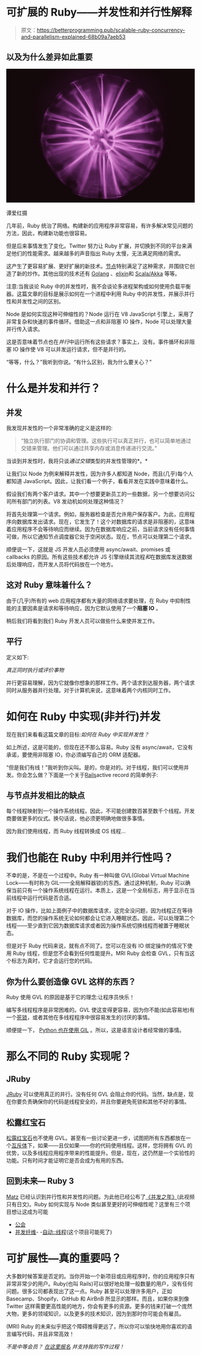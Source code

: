 # 可扩展的 Ruby——并发性和并行性解释

> 原文：<https://betterprogramming.pub/scalable-ruby-concurrency-and-parallelism-explained-68b09a7aeb53>

## 以及为什么差异如此重要

![](img/4e88113aacdfeab0a2001eafbb8fa377.png)

谭爱红摄

几年前，Ruby 统治了网络。构建新的应用程序非常容易，有许多解决常见问题的方法，因此，构建新功能也很容易。

但是后来事情发生了变化。Twitter 努力让 Ruby 扩展，并切换到不同的平台来满足他们的性能需求。越来越多的声音指出 Ruby 太慢，无法满足网络的需求。

这产生了更容易扩展、更好扩展的新技术。[节点](https://en.wikipedia.org/wiki/Node.js)特别满足了这种需求，并围绕它创造了新的炒作。其他出现的技术还有 [Golang](https://golang.org/) 、[elixin](https://elixir-lang.org/)和 [Scala/Akka](https://akka.io/) 等等。

注意:当我谈论 Ruby 中的并发性时，我不会谈论多进程架构或如何使用负载平衡器。这篇文章的目标是展示如何在一个进程中利用 Ruby 中的并发性，并展示并行性和并发性之间的区别。

Node 是如何实现这种可伸缩性的？Node 运行在 V8 JavaScript 引擎上，采用了非常复杂和快速的事件循环。借助这一点和非阻塞 IO 操作，Node 可以处理大量并行传入请求。

这是否意味着节点也在*并行*中运行所有这些请求？事实上，没有。事件循环和非阻塞 IO 操作使 V8 可以并发运行请求，但不是并行的。

“等等，什么？”我听到你说。“有什么区别，我为什么要关心？”

# 什么是并发和并行？

## 并发

我发现并发性的一个非常准确的定义是这样的:

> “独立执行部门的协调和管理。这些执行可以真正并行，也可以简单地通过交错来管理。他们可以通过共享内存或消息传递进行交流。”

当谈到并发性时，我将只谈*通过交错*类型的并发性管理的*。*

让我们以 Node 为例来解释并发性，因为许多人都知道 Node，而且(几乎)每个人都知道 JavaScript。因此，让我们看一个例子，看看并发在实践中意味着什么。

假设我们有两个客户请求。其中一个想要更新员工的一些数据，另一个想要访问公司所有部门的列表。V8 发动机如何处理这种情况？

将首先处理第一个请求。例如，服务器检查是否允许用户保存客户。为此，应用程序向数据库发出请求。现在，它发生了！这个对数据库的请求是非阻塞的，这意味着应用程序不会等待响应而继续。因为在数据库响应之前，当前请求没有任何事情可做，所以它通知节点调度器它处于空闲状态。现在，节点可以处理第二个请求。

顺便说一下，这就是 JS 开发人员必须使用 async/await、promises 或 callbacks 的原因。所有这些技术都允许 JS 引擎继续其流程*和*在数据库发送数据后处理响应，而开发人员将代码放在一个地方。

## 这对 Ruby 意味着什么？

由于(几乎)所有的 web 应用程序都有大量的网络请求要处理，在 Ruby 中抑制性能的主要因素是请求和等待响应，因为它默认使用了一个**阻塞 IO** 。

稍后我们将看到我们 Ruby 开发人员可以做些什么来使并发工作。

## 平行

定义如下:

*真正同时执行或评价事物*

并行更容易理解，因为它就像你想象的那样工作。两个请求到达服务器，两个请求同时从服务器并行处理。对于计算机来说，这意味着两个内核同时工作。

# 如何在 Ruby 中实现(非并行)并发

现在我们来看看这篇文章的目标:*如何在 Ruby 中实现并发性？*

如上所述，这是可能的，但现在还不那么容易。Ruby 没有 async/await，它没有承诺，要使用非阻塞 IO，你必须编写自己的 ORM 适配器。

“但是我们有线！”我听到你尖叫。是的，你是对的。对于线程，我们可以使用并发。你会怎么做？下面是一个关于[Rails](https://guides.rubyonrails.org/active_record_basics.html)active record 的简单例子:

## 与节点并发相比的缺点

每个线程映射到一个操作系统线程。因此，不可能创建数百甚至数千个线程。开发商要做更多的仪式。换句话说，他必须更明确地做很多事情。

因为我们使用线程，而 Ruby 线程转换成 OS 线程…

# 我们也能在 Ruby 中利用并行性吗？

不幸的是，不是在一个过程中。Ruby 有一种叫做 GVL(Global Virtual Machine Lock——有时称为 GIL——全局解释器锁)的东西。通过这种机制，Ruby 可以确保当前只有一个操作系统线程在运行。本质上，这是一个全局标志，用于显示在当前线程中运行代码是否合适。

对于 IO 操作，比如上面例子中的数据库请求，这完全没问题，因为线程正在等待数据库，而您的操作系统无论如何都会让它进入睡眠状态。因此，可以处理第二个线程——至少直到它因为数据库请求或者因为操作系统切换线程而被置于睡眠状态。

但是对于 Ruby 代码来说，就有点不同了。您可以在没有 IO 绑定操作的情况下使用 Ruby 线程，但是您不会看到任何性能提升。MRI Ruby 会检查 GVL，只有当这个标志为真时，它才会运行您的代码。

## 你为什么要创造像 GVL 这样的东西？

Ruby 使用 GVL 的原因是基于它的理念:让程序员快乐！

编写多线程程序是非常困难的。GVL 使这变得更容易，因为你不能(如此容易地)有一个[死锁](https://en.wikipedia.org/wiki/Deadlock)，或者其他在多线程程序中很容易发生的讨厌的事情。

顺便提一下， [Python 也在使用 GIL](https://wiki.python.org/moin/GlobalInterpreterLock) 。所以，这是语言设计者经常做的事情。

# **那么不同的 Ruby 实现呢？**

## JRuby

[JRuby](https://www.jruby.org/) 可以使用真正的并行。没有任何 GVL 会阻止你的代码。当然，缺点是，现在你要负责确保你的代码是线程安全的，并且你要避免死锁和其他不好的事情。

## 松露红宝石

[松露红宝石](https://github.com/oracle/truffleruby)也不使用 GVL。甚至有一些讨论更进一步，试图把所有东西都放在一个[互斥体](https://en.wikipedia.org/wiki/Mutual_exclusion)下，如果——且仅如果——你的代码使用线程。这样，您将拥有 GVL 的优势，以及多线程应用程序带来的性能提升。但是，现在，这仍然是一个实验性的功能。只有时间才能证明它是否会成为有用的东西。

## 回到未来— Ruby 3

[Matz](https://twitter.com/yukihiro_matz) 已经认识到并行性和并发性的问题。为此他已经公布了[《并发之年》](https://rubykaigi.org/2019/presentations/yukihiro_matz.html)(此视频只有日文)。Ruby 如何实现与 Node 类似甚至更好的可伸缩性呢？这里有三个项目想让这成为可能

- [公会](https://www.youtube.com/watch?v=XiujvihOLq8)
- [并发纤维](https://www.codeotaku.com/journal/2018-11/fibers-are-the-right-solution/index)-
-[自动::线程](https://bugs.ruby-lang.org/issues/13618)(这个项目可能死了)

# 可扩展性—真的重要吗？

大多数时候答案是否定的。当你开始一个新项目或应用程序时，你的应用程序只有非常非常少的用户。Ruby(也叫 Rails)可以很好地处理一般数量的用户，没有任何问题。很多公司都表现出了这一点。Ruby 甚至可以处理许多用户，正如 Basecamp、Shopify、GitHub 和 AirBnB 所显示的那样。而且，如果你来到像 Twitter 这样需要更高性能的地方，你会有更多的资源。更多的钱来打破一个庞然大物，更多的领域知识，以及更多的技术知识，因为到那时你可能会有雇员。

(MRI) Ruby 的未来似乎把这个障碍推得更远了，所以你可以愉快地用你喜欢的语言编写代码，并且非常高效！

*不是中等会员？* [*在这里报名*](https://grnt-grdwhl.medium.com/membership) *并支持我的写作过程！*